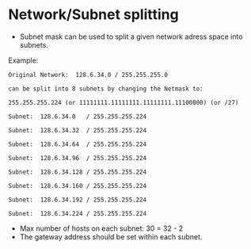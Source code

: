 # Network/Subnet splitting

* Subnet mask can be used to split a given network adress space into subnets. 

Example:
```
Original Network:  128.6.34.0 / 255.255.255.0   

can be split into 8 subnets by changing the Netmask to: 

255.255.255.224 (or 11111111.11111111.11111111.11100000) (or /27)                                         

Subnet:  128.6.34.0   / 255.255.255.224

Subnet:  128.6.34.32  / 255.255.255.224

Subnet:  128.6.34.64  / 255.255.255.224

Subnet:  128.6.34.96  / 255.255.255.224

Subnet:  128.6.34.128 / 255.255.255.224

Subnet:  128.6.34.160 / 255.255.255.224

Subnet:  128.6.34.192 / 255.255.255.224

Subnet:  128.6.34.224 / 255.255.255.224
```

* Max number of hosts on each subnet: 30 = 32 - 2
* The gateway address should be set within each subnet. 